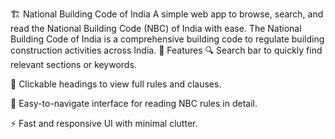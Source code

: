 🏗️ National Building Code of India
A simple web app to browse, search, and read the National Building Code (NBC) of India with ease.
The National Building Code of India is a comprehensive building code to regulate building construction activities across India.
🚀 Features
🔍 Search bar to quickly find relevant sections or keywords.

🧭 Clickable headings to view full rules and clauses.

📖 Easy-to-navigate interface for reading NBC rules in detail.

⚡ Fast and responsive UI with minimal clutter.
